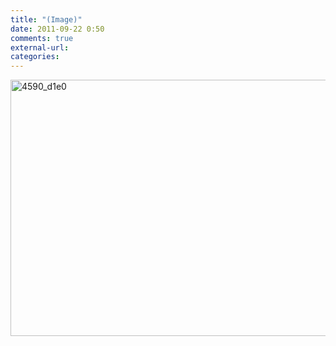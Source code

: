 ```yaml
---
title: "(Image)"
date: 2011-09-22 0:50
comments: true
external-url:
categories:
---
```

[<img src="http://e.asset.soup.io/asset/2389/4590_d1e0.gif" width="550" height="410" alt="4590_d1e0" />][1]

  [1]: http://r21freak.com/joe2/Stuff/images/rainbow_unicorn.gif
